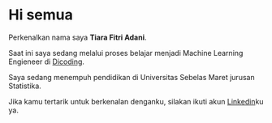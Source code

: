 # Hi semua

Perkenalkan nama saya **Tiara Fitri Adani**.<br>

Saat ini saya sedang melalui proses belajar menjadi Machine Learning Engieneer di [Dicoding](https://www.dicoding.com/).<br>

Saya sedang menempuh pendidikan di Universitas Sebelas Maret jurusan Statistika.<br>

Jika kamu tertarik untuk berkenalan denganku, silakan ikuti akun [Linkedin](https://www.linkedin.com/in/tiarafitriadani/)ku ya.
